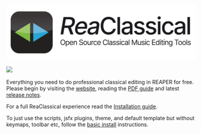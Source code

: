 ![logo](https://github.com/chmaha/ReaClassical/raw/main/docs/images/reaclassical_os.png)

<img src="https://img.shields.io/liberapay/receives/chmaha.svg?logo=liberapay">

Everything you need to do professional classical editing in REAPER for free. Please begin by visiting the [website](https://chmaha.github.io/ReaClassical/), reading the [PDF guide](https://github.com/chmaha/ReaClassical/raw/main/PDF_Guide/ReaClassical%20User%20Guide.pdf) and latest [release notes](https://github.com/chmaha/ReaClassical/raw/main/release_notes.pdf).

For a full ReaClassical experience read the [Installation guide](https://github.com/chmaha/ReaClassical/blob/main/install_instructions.md).

To just use the scripts, jsfx plugins, theme, and default template but without keymaps, toolbar etc, follow the [basic install](https://github.com/chmaha/ReaClassical/blob/main/install_instructions.md#basic-manual-install-inside-your-existing-reaper-install) instructions.
